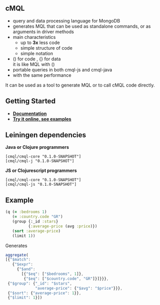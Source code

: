 ## cMQL

- query and data processing language for MongoDB
- generates MQL that can be used as standalone commands, or as arguments in driver methods
- main characteristics
  - up to **3x** less code
  - simple structure of code
  - simple notation
- () for code , {} for data       
  it is like MQL with ()
- portable queries in both cmql-js and cmql-java      
- with the same performance

It can be used as a tool to generate MQL or to call cMQL code directly.

## Getting Started

- [**Documentation**](http://cmql.org/)
- [**Try it online, see examples**](http://cmql.org/play)

## Leiningen dependencies

**Java or Clojure programmers**

```
[cmql/cmql-core "0.1.0-SNAPSHOT"]
[cmql/cmql-j "0.1.0-SNAPSHOT"]
```

**JS or Clojurescript programmers**

```
[cmql/cmql-core "0.1.0-SNAPSHOT"]
[cmql/cmql-js "0.1.0-SNAPSHOT"]
```

## Example

```clojure
(q (= :bedrooms 1)
   (= :country.code "GR")
   (group {:_id :stars}
          {:average-price (avg :price)})
   (sort :average-price)
   (limit 1))
```

Generates

```js
aggregate(
[{"$match":
   {"$expr":
     {"$and":
       [{"$eq": ["$bedrooms", 1]},
        {"$eq": ["$country.code", "GR"]}]}}},
 {"$group": {"_id": "$stars",
             "average-price": {"$avg": "$price"}}},
 {"$sort": {"average-price": 1}},
 {"$limit": 1}])
```


